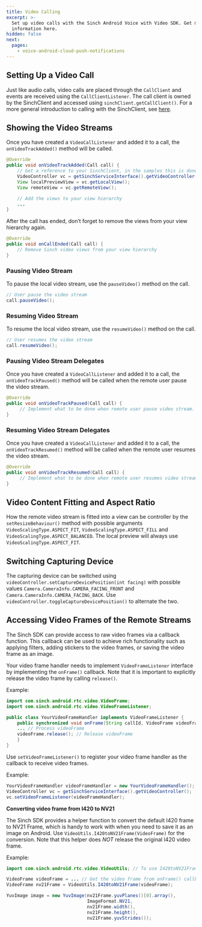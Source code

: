 ```yaml
---
title: Video Calling
excerpt: >-
  Set up video calls with the Sinch Android Voice with Video SDK. Get more
  information here.
hidden: false
next:
  pages:
    - voice-android-cloud-push-notifications
---
```


## Setting Up a Video Call

Just like audio calls, video calls are placed through the `CallClient` and events are received using the `CallClientListener`. The call client is owned by the SinchClient and accessed using `sinchClient.getCallClient()`. 
For a more general introduction to calling with the SinchClient, see [here](doc:voice-android-cloud-calling).

## Showing the Video Streams

Once you have created a `VideoCallListener` and added it to a call, the `onVideoTrackAdded()` method will be called.

```java
@Override
public void onVideoTrackAdded(Call call) {
    // Get a reference to your SinchClient, in the samples this is done through the service interface:
    VideoController vc = getSinchServiceInterface().getVideoController();
    View localPreviewView = vc.getLocalView();
    View remoteView = vc.getRemoteView();

    // Add the views to your view hierarchy
    ...
}
```

After the call has ended, don’t forget to remove the views from your view hierarchy again.

```java
@Override
public void onCallEnded(Call call) {
    // Remove Sinch video views from your view hierarchy
}
```

### Pausing Video Stream

To pause the local video stream, use the `pauseVideo()` method on the call.

```java
// User pause the video stream
call.pauseVideo();
```

### Resuming Video Stream 

To resume the local video stream, use the `resumeVideo()` method on the call.

```java
// User resumes the video stream
call.resumeVideo();
```

### Pausing Video Stream Delegates

Once you have created a `VideoCallListener` and added it to a call, the `onVideoTrackPaused()` method will be called when the remote user pause the video stream.

```java
@Override
public void onVideoTrackPaused(Call call) {
     // Implement what to be done when remote user pause video stream.
}
```

### Resuming Video Stream Delegates

Once you have created a `VideoCallListener` and added it to a call, the `onVideoTrackResumed()` method will be called when the remote user resumes the video stream.

```java
@Override
public void onVideoTrackResumed(Call call) {
     // Implement what to be done when remote user resumes video stream.
}
```

## Video Content Fitting and Aspect Ratio

How the remote video stream is fitted into a view can be controller by the `setResizeBehaviour()` method with possible arguments `VideoScalingType.ASPECT_FIT`, `VideoScalingType.ASPECT_FILL` and `VideoScalingType.ASPECT_BALANCED`. The local preview will always use `VideoScalingType.ASPECT_FIT`.

## Switching Capturing Device

The capturing device can be switched using `videoController.setCaptureDevicePosition(int facing)` with possible values `Camera.CameraInfo.CAMERA_FACING_FRONT` and `Camera.CameraInfo.CAMERA_FACING_BACK`. Use `videoController.toggleCaptureDevicePosition()` to alternate the two.

## Accessing Video Frames of the Remote Streams

The Sinch SDK can provide access to raw video frames via a callback function. This callback can be used to achieve rich functionality such as applying filters, adding stickers to the video frames, or saving the video frame as an image.

Your video frame handler needs to implement `VideoFrameListener` interface by implementing the `onFrame()` callback. Note that it is important to explicitly release the video frame by calling `release()`.

Example:

```java
import com.sinch.android.rtc.video.VideoFrame;
import com.sinch.android.rtc.video.VideoFrameListener;

public class YourVideoFrameHandler implements VideoFrameListener {
    public synchronized void onFrame(String callId, VideoFrame videoFrame) {
    ... // Process videoFrame
    videoFrame.release(); // Release videoFrame
    }
}
```

Use `setVideoFrameListener()` to register your video frame handler as the callback to receive video frames.

Example:

```java
YourVideoFrameHandler videoFrameHandler = new YourVideoFrameHandler();
VideoController vc = getSinchServiceInterface().getVideoController();
vc.setVideoFrameListener(videoFrameHandler);
```

**Converting video frame from I420 to NV21**

The Sinch SDK provides a helper function to convert the default I420 frame to NV21 Frame, which is handy to work with when you need to save it as an image on Android. Use `VideoUtils.I420toNV21Frame(VideoFrame)` for the conversion. Note that this helper does _NOT_ release the original I420 video frame.

Example:

```java
import com.sinch.android.rtc.video.VideoUtils; // To use I420toNV21Frame

VideoFrame videoFrame = ... // Get the video frame from onFrame() callback
VideoFrame nv21Frame = VideoUtils.I420toNV21Frame(videoFrame);

YuvImage image = new YuvImage(nv21Frame.yuvPlanes()[0].array(),
                              ImageFormat.NV21,
                              nv21Frame.width(),
                              nv21Frame.height(),
                              nv21Frame.yuvStrides());
```
